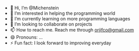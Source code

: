 - 👋 Hi, I’m @Michenstein
- 👀 I’m interested in helping the programming world
- 🌱 I’m currently learning on more programming languages
- 💞️ I’m looking to collaborate on projects
- 📫 How to reach me. Reach me through orjifco@gmail.com
- 😄 Pronouns: ...
- ⚡ Fun fact: I look forward to improving everyday

<!---
Michenstein/Michenstein is a ✨ special ✨ repository because its `README.md` (this file) appears on your GitHub profile.
You can click the Preview link to take a look at your changes.
--->

